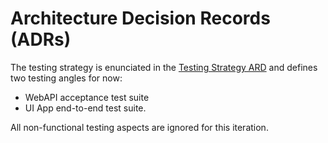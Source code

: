 # Architecture Decision Records (ADRs)

The testing strategy is enunciated in the [Testing Strategy ARD](./1_testing_strategy.md) and defines two testing angles for now:
* WebAPI acceptance test suite
* UI App end-to-end test suite.

All non-functional testing aspects are ignored for this iteration.